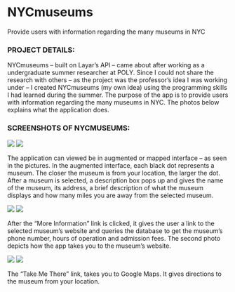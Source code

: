 # NYCmuseums
Provide users with information regarding the many museums in NYC

### PROJECT DETAILS:
NYCmuseums – built on Layar’s API – came about after working as a undergraduate summer researcher at POLY. Since I could not share the research with others – as the project was the professor’s idea I was working under – I created NYCmuseums (my own idea) using the programming skills I had learned during the summer. The purpose of the app is to provide users with information regarding the many museums in NYC. The photos below explains what the application does.

### SCREENSHOTS OF NYCMUSEUMS:
![](https://user-images.githubusercontent.com/9923181/48083546-6be76800-e1c3-11e8-89ea-120dcf680def.jpg)
![](https://user-images.githubusercontent.com/9923181/48083641-b2d55d80-e1c3-11e8-91d9-08a8240da3c6.jpg)

The application can viewed be in augmented or mapped interface – as seen in the pictures. In the augmented interface, each black dot represents a museum. The closer the museum is from your location, the larger the dot. After a museum is selected, a description box pops up and gives the name of the museum, its address, a brief description of what the museum displays and how many miles you are away from the selected museum.

![](https://user-images.githubusercontent.com/9923181/48083649-bbc62f00-e1c3-11e8-8e67-e8b8d50372f2.jpg)
![](https://user-images.githubusercontent.com/9923181/48083631-ab15b900-e1c3-11e8-9d88-c70929afa69b.jpg)

After the “More Information” link is clicked, it gives the user a link to the selected museum’s website and queries the database to get the museum’s phone number, hours of operation and admission fees. The second photo depicts how the app takes you to the museum’s website.

![](https://user-images.githubusercontent.com/9923181/48083624-a4874180-e1c3-11e8-88e3-d2381063d976.jpg)
![](https://user-images.githubusercontent.com/9923181/48083661-c4b70080-e1c3-11e8-9205-363f269a9aed.jpg)

The “Take Me There” link, takes you to Google Maps. It gives directions to the museum from your location.
